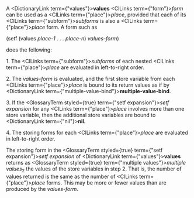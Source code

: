 



A <DictionaryLink  term={"values"}><b>values</b></DictionaryLink> <ClLinks  term={"form"}><i>form</i></ClLinks> can be used as a <ClLinks  term={"place"}><i>place</i></ClLinks>, provided that each of its <ClLinks  term={"subform"}><i>subforms</i></ClLinks> is also a <ClLinks  term={"place"}><i>place</i></ClLinks> form. A form such as 



(setf (values *place-1 . . . place-n*) *values-form*) 



does the following: 



1\. The <ClLinks  term={"subform"}><i>subforms</i></ClLinks> of each nested <ClLinks  term={"place"}><i>place</i></ClLinks> are evaluated in left-to-right order. 



2\. The *values-form* is evaluated, and the first store variable from each <ClLinks  term={"place"}><i>place</i></ClLinks> is bound to its return values as if by <DictionaryLink  term={"multiple-value-bind"}><b>multiple-value-bind</b></DictionaryLink>. 



3\. If the <GlossaryTerm styled={true} term={"setf expansion"}><i>setf expansion</i></GlossaryTerm> for any <ClLinks  term={"place"}><i>place</i></ClLinks> involves more than one store variable, then the additional store variables are bound to <DictionaryLink  term={"nil"}><b>nil</b></DictionaryLink>. 



4\. The storing forms for each <ClLinks  term={"place"}><i>place</i></ClLinks> are evaluated in left-to-right order. 



The storing form in the <GlossaryTerm styled={true} term={"setf expansion"}><i>setf expansion</i></GlossaryTerm> of <DictionaryLink  term={"values"}><b>values</b></DictionaryLink> returns as <GlossaryTerm styled={true} term={"multiple values"}><i>multiple values</i></GlossaryTerm><sub>2</sub> the values of the store variables in step 2. That is, the number of values returned is the same as the number of <ClLinks  term={"place"}><i>place</i></ClLinks> forms. This may be more or fewer values than are produced by the *values-form*. 



